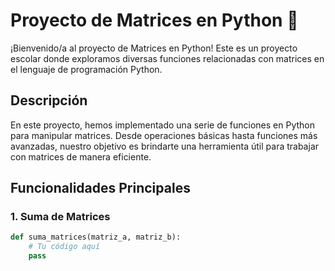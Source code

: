 # Proyecto de Matrices en Python 🐍

¡Bienvenido/a al proyecto de Matrices en Python! Este es un proyecto escolar donde exploramos diversas funciones relacionadas con matrices en el lenguaje de programación Python.

## Descripción

En este proyecto, hemos implementado una serie de funciones en Python para manipular matrices. Desde operaciones básicas hasta funciones más avanzadas, nuestro objetivo es brindarte una herramienta útil para trabajar con matrices de manera eficiente.

## Funcionalidades Principales

### 1. Suma de Matrices
```python
def suma_matrices(matriz_a, matriz_b):
    # Tu código aquí
    pass
